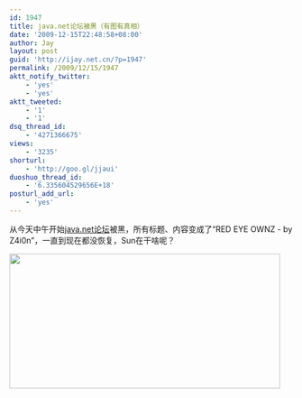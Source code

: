 ```yaml
---
id: 1947
title: java.net论坛被黑（有图有真相）
date: '2009-12-15T22:48:58+08:00'
author: Jay
layout: post
guid: 'http://ijay.net.cn/?p=1947'
permalink: /2009/12/15/1947
aktt_notify_twitter:
    - 'yes'
    - 'yes'
aktt_tweeted:
    - '1'
    - '1'
dsq_thread_id:
    - '4271366675'
views:
    - '3235'
shorturl:
    - 'http://goo.gl/jjaui'
duoshuo_thread_id:
    - '6.335604529656E+18'
posturl_add_url:
    - 'yes'
---
```


从今天中午开始<a href="https://community.oracle.com/community/java" target="_blank">java.net论坛</a>被黑，所有标题、内容变成了“RED EYE OWNZ - by Z4i0n”，一直到现在都没恢复，Sun在干啥呢？

<a href="http://www.jayxu.com/log/wp-content/uploads/2009/12/Fullscreen.png"><img class="alignnone size-medium wp-image-1946" title="Fullscreen" src="http://www.jayxu.com/log/wp-content/uploads/2009/12/Fullscreen.png" alt="" width="480" height="239" /></a>
